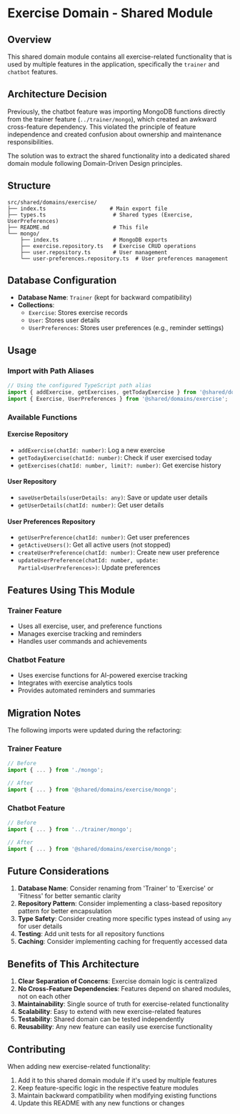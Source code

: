 # Exercise Domain - Shared Module

## Overview
This shared domain module contains all exercise-related functionality that is used by multiple features in the application, specifically the `trainer` and `chatbot` features.

## Architecture Decision
Previously, the chatbot feature was importing MongoDB functions directly from the trainer feature (`../trainer/mongo`), which created an awkward cross-feature dependency. This violated the principle of feature independence and created confusion about ownership and maintenance responsibilities.

The solution was to extract the shared functionality into a dedicated shared domain module following Domain-Driven Design principles.

## Structure

```
src/shared/domains/exercise/
├── index.ts                    # Main export file
├── types.ts                     # Shared types (Exercise, UserPreferences)
├── README.md                    # This file
└── mongo/
    ├── index.ts                 # MongoDB exports
    ├── exercise.repository.ts   # Exercise CRUD operations
    ├── user.repository.ts       # User management
    └── user-preferences.repository.ts  # User preferences management
```

## Database Configuration
- **Database Name**: `Trainer` (kept for backward compatibility)
- **Collections**:
  - `Exercise`: Stores exercise records
  - `User`: Stores user details
  - `UserPreferences`: Stores user preferences (e.g., reminder settings)

## Usage

### Import with Path Aliases
```typescript
// Using the configured TypeScript path alias
import { addExercise, getExercises, getTodayExercise } from '@shared/domains/exercise/mongo';
import { Exercise, UserPreferences } from '@shared/domains/exercise';
```

### Available Functions

#### Exercise Repository
- `addExercise(chatId: number)`: Log a new exercise
- `getTodayExercise(chatId: number)`: Check if user exercised today
- `getExercises(chatId: number, limit?: number)`: Get exercise history

#### User Repository
- `saveUserDetails(userDetails: any)`: Save or update user details
- `getUserDetails(chatId: number)`: Get user details

#### User Preferences Repository
- `getUserPreference(chatId: number)`: Get user preferences
- `getActiveUsers()`: Get all active users (not stopped)
- `createUserPreference(chatId: number)`: Create new user preference
- `updateUserPreference(chatId: number, update: Partial<UserPreferences>)`: Update preferences

## Features Using This Module

### Trainer Feature
- Uses all exercise, user, and preference functions
- Manages exercise tracking and reminders
- Handles user commands and achievements

### Chatbot Feature
- Uses exercise functions for AI-powered exercise tracking
- Integrates with exercise analytics tools
- Provides automated reminders and summaries

## Migration Notes
The following imports were updated during the refactoring:

### Trainer Feature
```typescript
// Before
import { ... } from './mongo';

// After
import { ... } from '@shared/domains/exercise/mongo';
```

### Chatbot Feature
```typescript
// Before
import { ... } from '../trainer/mongo';

// After
import { ... } from '@shared/domains/exercise/mongo';
```

## Future Considerations

1. **Database Name**: Consider renaming from 'Trainer' to 'Exercise' or 'Fitness' for better semantic clarity
2. **Repository Pattern**: Consider implementing a class-based repository pattern for better encapsulation
3. **Type Safety**: Consider creating more specific types instead of using `any` for user details
4. **Testing**: Add unit tests for all repository functions
5. **Caching**: Consider implementing caching for frequently accessed data

## Benefits of This Architecture

1. **Clear Separation of Concerns**: Exercise domain logic is centralized
2. **No Cross-Feature Dependencies**: Features depend on shared modules, not on each other
3. **Maintainability**: Single source of truth for exercise-related functionality
4. **Scalability**: Easy to extend with new exercise-related features
5. **Testability**: Shared domain can be tested independently
6. **Reusability**: Any new feature can easily use exercise functionality

## Contributing
When adding new exercise-related functionality:
1. Add it to this shared domain module if it's used by multiple features
2. Keep feature-specific logic in the respective feature modules
3. Maintain backward compatibility when modifying existing functions
4. Update this README with any new functions or changes
